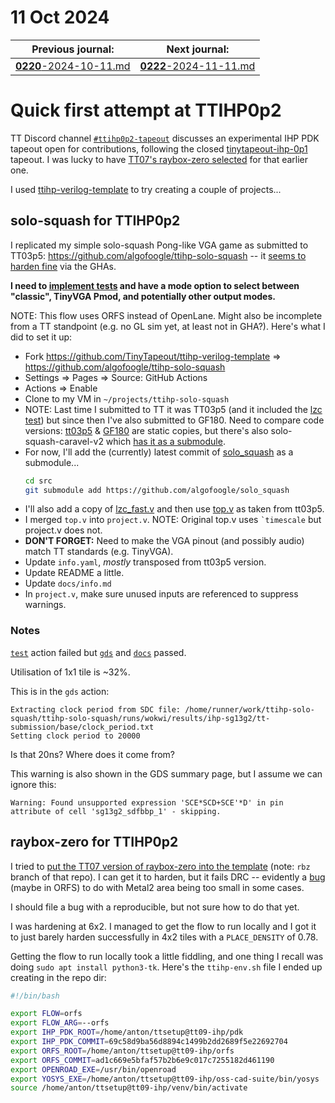 # 11 Oct 2024

| Previous journal: | Next journal: |
|-|-|
| [**0220**-2024-10-11.md](./0220-2024-10-11.md) | [**0222**-2024-11-11.md](./0222-2024-11-11.md) |

# Quick first attempt at TTIHP0p2

TT Discord channel [`#ttihp0p2-tapeout`](https://discord.com/channels/1009193568256135208/1290548711075741796) discusses an experimental IHP PDK tapeout open for contributions, following the closed [tinytapeout-ihp-0p1](https://github.com/TinyTapeout/tinytapeout-ihp-0p1) tapeout. I was lucky to have [TT07's raybox-zero selected](https://github.com/TinyTapeout/tinytapeout-ihp-0p1/tree/main/projects/tt_um_algofoogle_raybox_zero) for that earlier one.

I used [ttihp-verilog-template](https://github.com/TinyTapeout/ttihp-verilog-template) to try creating a couple of projects...


## solo-squash for TTIHP0p2

I replicated my simple solo-squash Pong-like VGA game as submitted to TT03p5: https://github.com/algofoogle/ttihp-solo-squash -- it [seems to harden fine](https://github.com/algofoogle/ttihp-solo-squash/actions/runs/11308698839) via the GHAs.

**I need to [implement tests](https://github.com/TinyTapeout/ttihp-verilog-template/tree/main/test) and have a mode option to select between "classic", TinyVGA Pmod, and potentially other output modes.**

NOTE: This flow uses ORFS instead of OpenLane. Might also be incomplete from a TT standpoint (e.g. no GL sim yet, at least not in GHA?). Here's what I did to set it up:

*   Fork https://github.com/TinyTapeout/ttihp-verilog-template => https://github.com/algofoogle/ttihp-solo-squash
*   Settings => Pages => Source: GitHub Actions
*   Actions => Enable
*   Clone to my VM in `~/projects/ttihp-solo-squash`
*   NOTE: Last time I submitted to TT it was TT03p5 (and it included the [lzc test](https://github.com/algofoogle/tt03p5-solo-squash/blob/7521bb47e1730e20988039a5294c66ee08340811/src/top.v#L54)) but since then I've also submitted to GF180. Need to compare code versions: [tt03p5](https://github.com/algofoogle/tt03p5-solo-squash/tree/main/src) & [GF180](https://github.com/algofoogle/algofoogle-multi-caravel/tree/gf180/verilog/rtl/solo_squash/src) are static copies, but there's also solo-squash-caravel-v2 which [has it as a submodule](https://github.com/algofoogle/solo-squash-caravel-v2/tree/main-gfmpw1/verilog/rtl).
*   For now, I'll add the (currently) latest commit of [solo_squash](https://github.com/algofoogle/solo_squash) as a submodule...
    ```bash
    cd src
    git submodule add https://github.com/algofoogle/solo_squash
    ```
*   I'll also add a copy of [lzc_fast.v](https://github.com/algofoogle/tt03p5-solo-squash/blob/main/src/lzc_fast.v) and then use [top.v](https://github.com/algofoogle/tt03p5-solo-squash/blob/main/src/top.v) as taken from tt03p5.
*   I merged `top.v` into `project.v`. NOTE: Original top.v uses `` `timescale `` but project.v does not.
*   **DON'T FORGET:** Need to make the VGA pinout (and possibly audio) match TT standards (e.g. TinyVGA).
*   Update `info.yaml`, *mostly* transposed from tt03p5 version.
*   Update README a little.
*   Update `docs/info.md`
*   In `project.v`, make sure unused inputs are referenced to suppress warnings.

### Notes

[`test`](https://github.com/algofoogle/ttihp-solo-squash/actions/runs/11308698840) action failed but [`gds`](https://github.com/algofoogle/ttihp-solo-squash/actions/runs/11308698839) and [`docs`](https://github.com/algofoogle/ttihp-solo-squash/actions/runs/11308698838) passed.

Utilisation of 1x1 tile is ~32%.

This is in the `gds` action:
```
Extracting clock period from SDC file: /home/runner/work/ttihp-solo-squash/ttihp-solo-squash/runs/wokwi/results/ihp-sg13g2/tt-submission/base/clock_period.txt
Setting clock period to 20000
```

Is that 20ns? Where does it come from?

This warning is also shown in the GDS summary page, but I assume we can ignore this:
```
Warning: Found unsupported expression 'SCE*SCD+SCE'*D' in pin attribute of cell 'sg13g2_sdfbbp_1' - skipping.
```


## raybox-zero for TTIHP0p2

I tried to [put the TT07 version of raybox-zero into the template](https://github.com/algofoogle/ttihp0p2-algofoogle/tree/rbz) (note: `rbz` branch of that repo). I can get it to harden, but it fails DRC -- evidently a [bug](https://discord.com/channels/1009193568256135208/1295436096305369088/1295466872363421776) (maybe in ORFS) to do with Metal2 area being too small in some cases.

I should file a bug with a reproducible, but not sure how to do that yet.

I was hardening at 6x2. I managed to get the flow to run locally and I got it to just barely harden successfully in 4x2 tiles with a `PLACE_DENSITY` of 0.78.

Getting the flow to run locally took a little fiddling, and one thing I recall was doing `sudo apt install python3-tk`. Here's the `ttihp-env.sh` file I ended up creating in the repo dir:

```bash
#!/bin/bash

export FLOW=orfs
export FLOW_ARG=--orfs
export IHP_PDK_ROOT=/home/anton/ttsetup@tt09-ihp/pdk
export IHP_PDK_COMMIT=69c58d9ba56d8894c1499b2dd2689f5e22692704
export ORFS_ROOT=/home/anton/ttsetup@tt09-ihp/orfs
export ORFS_COMMIT=ad1c669e5bfaf57b2b6e9c017c7255182d461190
export OPENROAD_EXE=/usr/bin/openroad
export YOSYS_EXE=/home/anton/ttsetup@tt09-ihp/oss-cad-suite/bin/yosys
source /home/anton/ttsetup@tt09-ihp/venv/bin/activate
```

